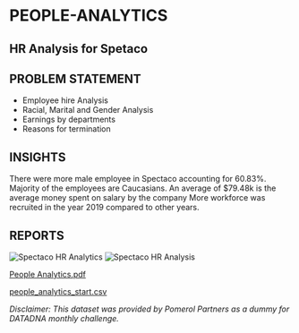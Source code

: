 # PEOPLE-ANALYTICS

## HR Analysis for Spetaco

## PROBLEM STATEMENT
* Employee hire Analysis
* Racial, Marital and Gender Analysis
* Earnings by departments
* Reasons for termination

## INSIGHTS
There were more male employee in Spectaco accounting for 60.83%.
Majority of the employees are Caucasians.
An average of $79.48k is the average money spent on salary by the company
More workforce was recruited in the year 2019 compared to other years.


## REPORTS
![Spectaco HR Analytics](https://user-images.githubusercontent.com/122671659/227738102-a824367f-d19c-4cbf-a1c7-2535d851bd6e.jpg)
![Spectaco HR Analysis](https://user-images.githubusercontent.com/122671659/227738169-3e8e7122-9e55-4bb4-9410-bca6f33c699a.jpg)


[People Analytics.pdf](https://github.com/OpeyemiJagunmolu/PEOPLE-ANALYTICS/files/11069926/People.Analytics.pdf)


[people_analytics_start.csv](https://github.com/OpeyemiJagunmolu/PEOPLE-ANALYTICS/files/11069927/people_analytics_start.csv)

_Disclaimer: This dataset was provided by Pomerol Partners as a dummy for DATADNA monthly challenge._

